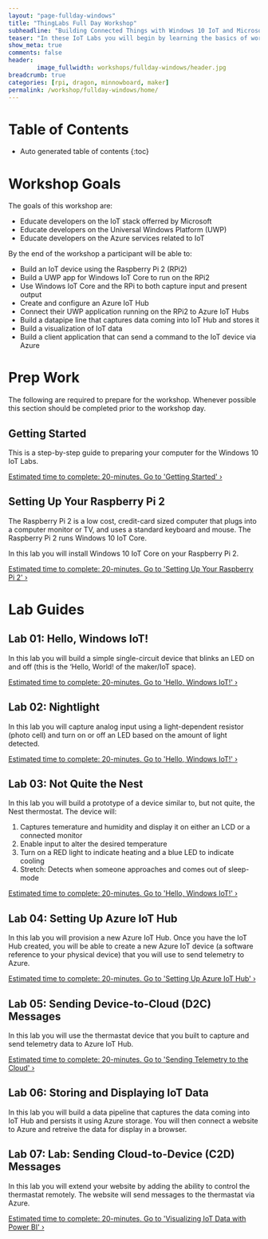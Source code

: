 ```yaml
---
layout: "page-fullday-windows"
title: "ThingLabs Full Day Workshop"
subheadline: "Building Connected Things with Windows 10 IoT and Microsoft Azure"
teaser: "In these IoT Labs you will begin by learning the basics of working with Windows 10 IoT Core connected to sensors and devices. You will move on to connecting the device to the Cloud. You will learn how to leverage Microsoft Azure services to collect data and control devices and use advanced services like analytics and machine learningto discover insights using your Things."
show_meta: true
comments: false
header: 
        image_fullwidth: workshops/fullday-windows/header.jpg
breadcrumb: true
categories: [rpi, dragon, minnowboard, maker]
permalink: /workshop/fullday-windows/home/
---
```


# Table of Contents
*  Auto generated table of contents
{:toc}


# Workshop Goals
The goals of this workshop are:

+ Educate developers on the IoT stack offerred by Microsoft
+ Educate developers on the Universal Windows Platform (UWP)
+ Educate developers on the Azure services related to IoT

By the end of the workshop a participant will be able to:

+ Build an IoT device using the Raspberry Pi 2 (RPi2)
+ Build a UWP app for Windows IoT Core to run on the RPi2
+ Use Windows IoT Core and the RPi to both capture input and present output
+ Create and configure an Azure IoT Hub
+ Connect their UWP application running on the RPi2 to Azure IoT Hubs
+ Build a datapipe line that captures data coming into IoT Hub and stores it
+ Build a visualization of IoT data
+ Build a client application that can send a command to the IoT device via Azure

# Prep Work
The following are required to prepare for the workshop. Whenever possible this section should be completed prior to the workshop day.

## Getting Started
This is a step-by-step guide to preparing your computer for the Windows 10 IoT Labs.

<a class="radius button small" href="{{ site.url }}/workshop/fullday-windows/getting-started/">Estimated time to complete: 20-minutes. Go to  'Getting Started' ›</a>

## Setting Up Your Raspberry Pi 2
The Raspberry Pi 2 is a low cost, credit-card sized computer that plugs into a computer monitor or TV, and uses a standard keyboard and mouse. The Raspberry Pi 2 runs Windows 10 IoT Core.

In this lab you will install Windows 10 IoT Core on your Raspberry Pi 2.

<a class="radius button small" href="{{ site.url }}/workshop/fullday-windows/setup-rpi2/">Estimated time to complete: 20-minutes. Go to  'Setting Up Your Raspberry Pi 2' ›</a>

# Lab Guides

## Lab 01: Hello, Windows IoT!
In this lab you will build a simple single-circuit device that blinks an LED on and off (this is the ‘Hello, World! of the maker/IoT space).

<a class="radius button small" href="{{ site.url }}/workshop/fullday-windows/hello-windows-iot/">Estimated time to complete: 20-minutes. Go to  'Hello, Windows IoT!' ›</a>

## Lab 02: Nightlight
In this lab you will capture analog input using a light-dependent resistor (photo cell) and turn on or off an LED based on the amount of light detected. 

<a class="radius button small" href="{{ site.url }}/workshop/fullday-windows/nightlight/">Estimated time to complete: 20-minutes. Go to  'Hello, Windows IoT!' ›</a>

## Lab 03: Not Quite the Nest
In this lab you will build a prototype of a device similar to, but not quite, the Nest thermostat. The device will:

1. Captures temerature and humidity and display it on either an LCD or a connected monitor
2. Enable input to alter the desired temperature
3. Turn on a RED light to indicate heating and a blue LED to indicate cooling
4. Stretch: Detects when someone approaches and comes out of sleep-mode

<a class="radius button small" href="{{ site.url }}/workshop/fullday-windows/not-quite-the-nest/">Estimated time to complete: 20-minutes. Go to  'Hello, Windows IoT!' ›</a>

## Lab 04: Setting Up Azure IoT Hub
In this lab you will provision a new Azure IoT Hub. Once you have the IoT Hub created, you will be able to create a new Azure IoT device (a software reference to your physical device) that you will use to send telemetry to Azure.

<a class="radius button small" href="{{ site.url }}/workshop/fullday-windows/setup-azure-iot-hub/">Estimated time to complete: 20-minutes. Go to  'Setting Up Azure IoT Hub' ›</a>

## Lab 05: Sending Device-to-Cloud (D2C) Messages
In this lab you will use the thermastat device that you built to capture and send telemetry data to Azure IoT Hub.

<a class="radius button small" href="{{ site.url }}/workshop/fullday-windows/sending-d2c-messages/">Estimated time to complete: 20-minutes. Go to  'Sending Telemetry to the Cloud' ›</a>

## Lab 06: Storing and Displaying IoT Data
In this lab you will build a data pipeline that captures the data coming into IoT Hub and persists it using Azure storage. You will then connect a website to Azure and retreive the data for display in a browser.

## Lab 07: Lab: Sending Cloud-to-Device (C2D) Messages
In this lab you will extend your website by adding the ability to control the thermastat remotely. The website will send messages to the thermastat via Azure.

<a class="radius button small" href="{{ site.url }}/workshop/fullday-windows/visualize-iot-with-powerbi/">Estimated time to complete: 20-minutes. Go to  'Visualizing IoT Data with Power BI' ›</a>
